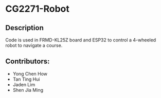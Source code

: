 # CG2271-Robot

## Description
Code is used in FRMD-KL25Z board and ESP32 to control a 4-wheeled robot to navigate a course.

## Contributors:
- Yong Chen How
- Tan Ting Hui
- Jaden Lim
- Shen Jia Ming
